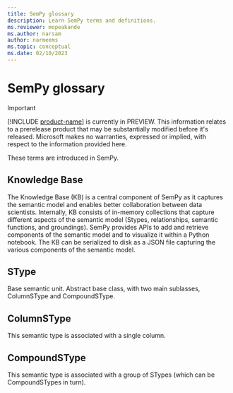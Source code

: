```yaml
---
title: SemPy glossary
description: Learn SemPy terms and definitions.
ms.reviewer: mopeakande
ms.author: narsam
author: narmeems
ms.topic: conceptual
ms.date: 02/10/2023
---
```


# SemPy glossary

> [!IMPORTANT]
> [!INCLUDE [product-name](../includes/product-name.md)] is currently in PREVIEW. This information relates to a prerelease product that may be substantially modified before it's released. Microsoft makes no warranties, expressed or implied, with respect to the information provided here.

These terms are introduced in SemPy.

## Knowledge Base

The Knowledge Base (KB) is a central component of SemPy as it captures the semantic model and enables better collaboration between data scientists. Internally, KB consists of in-memory collections that capture different aspects of the semantic model (Stypes, relationships, semantic functions, and groundings). SemPy provides APIs to add and retrieve components of the semantic model and to visualize it within a Python notebook. The KB can be serialized to disk as a JSON file capturing the various components of the semantic model.

## SType

Base semantic unit. Abstract base class, with two main sublasses, ColumnSType and CompoundSType.

## ColumnSType

This semantic type is associated with a single column.

## CompoundSType

This semantic type is associated with a group of STypes (which can be CompoundSTypes in turn).
